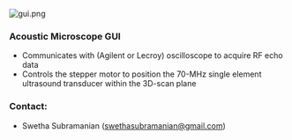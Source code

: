 ![gui.png](https://cloud.githubusercontent.com/assets/5193925/16974891/fc954546-4e06-11e6-8165-95bf2de938eb.png)

### Acoustic Microscope GUI ###

* Communicates with  (Agilent or Lecroy) oscilloscope to acquire RF echo data
* Controls the stepper motor to position the 70-MHz single element ultrasound transducer within the 3D-scan plane


### Contact: ###

* Swetha Subramanian (swethasubramanian@gmail.com)
